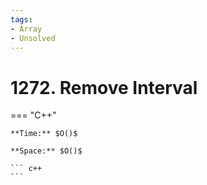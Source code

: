 ```yaml
---
tags:
- Array
- Unsolved
---
```



# 1272. Remove Interval

=== "C++"

    **Time:** $O()$

    **Space:** $O()$

    ``` c++
    ```